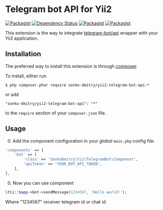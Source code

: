 Telegram bot API for Yii2
================
[![Packagist](https://img.shields.io/packagist/l/sonko-dmitry/yii2-telegram-bot-api.svg)](https://github.com/SonkoDmitry/yii2-telegram-bot-api/blob/master/LICENSE.md)
[![Dependency Status](https://www.versioneye.com/user/projects/55bb59406537620017001a32/badge.svg?style=flat)](https://www.versioneye.com/user/projects/55bb59406537620017001a32)
[![Packagist](https://img.shields.io/packagist/v/sonko-dmitry/yii2-telegram-bot-api.svg)](https://packagist.org/packages/sonko-dmitry/yii2-telegram-bot-api)
[![Packagist](https://img.shields.io/packagist/dt/sonko-dmitry/yii2-telegram-bot-api.svg)](https://packagist.org/packages/sonko-dmitry/yii2-telegram-bot-api)

This extension is the way to integrate [telegram-bot/api](https://packagist.org/packages/telegram-bot/api) wrapper with your Yii2 application.

Installation
------------
The preferred way to install this extension is through [composer](http://getcomposer.org/download/). 

 To install, either run
 ```
 $ php composer.phar require sonko-dmitry/yii2-telegram-bot-api:*
 ```
 or add
 ```
 "sonko-dmitry/yii2-telegram-bot-api": "*"
 ```
 to the `require` section of your `composer.json` file.


Usage
-----
0. Add the component configuration in your *global* `main.php` config file:
 ```php
 'components' => [
     'bot' => [
         'class' => 'SonkoDmitry\Yii\TelegramBot\Component',
         'apiToken' => 'YOUR_BOT_API_TOKEN',
     ],
 ],
 ```

0. Now you can use component
 ```php
 \Yii::$app->bot->sendMessage(1234567, 'Hello world!');
 ```
 Where "1234567" receiver telegram id or chat id.